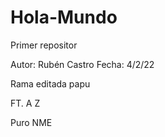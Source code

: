 # Hola-Mundo
Primer repositor

Autor: Rubén Castro
Fecha: 4/2/22

Rama editada papu

FT. A Z

Puro NME
